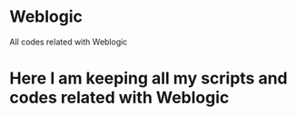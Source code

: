 # Weblogic
All codes related with Weblogic
# Here I am keeping all my scripts and codes related with Weblogic
